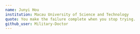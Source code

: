 ```yaml
---
name: Junyi Hou
institution: Macau University of Science and Technology
quote: You make the failure complete when you stop trying.
github_user: Military-Doctor
---
```

